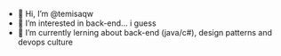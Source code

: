 - 👋 Hi, I’m @temisaqw
- 👀 I’m interested in back-end... i guess
- 🌱 I’m currently lerning about back-end (java/c#), design patterns and devops culture
